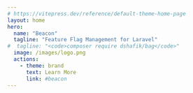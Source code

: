 ```yaml
---
# https://vitepress.dev/reference/default-theme-home-page
layout: home
hero:
  name: "Beacon"
  tagline: "Feature Flag Management for Laravel"
#  tagline: "<code>composer require dshafik/bag</code>"
  image: /images/logo.png
  actions:
    - theme: brand
      text: Learn More
      link: #beacon
---
```

